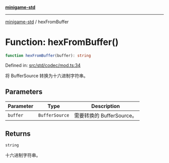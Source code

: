 [**minigame-std**](../README.md)

***

[minigame-std](../README.md) / hexFromBuffer

# Function: hexFromBuffer()

```ts
function hexFromBuffer(buffer): string
```

Defined in: [src/std/codec/mod.ts:34](https://github.com/JiangJie/minigame-std/blob/c702c23d8258d9dd96d873df515d0027c84fb302/src/std/codec/mod.ts#L34)

将 BufferSource 转换为十六进制字符串。

## Parameters

| Parameter | Type | Description |
| ------ | ------ | ------ |
| `buffer` | `BufferSource` | 需要转换的 BufferSource。 |

## Returns

`string`

十六进制字符串。
